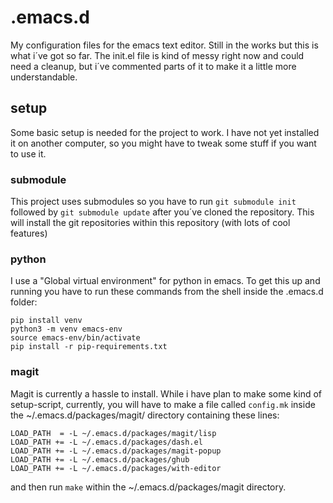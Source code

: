 # .emacs.d

My configuration files for the emacs text editor. Still in the works but this is what i´ve got so far. The init.el file is kind of messy right now and could need a cleanup, but i´ve commented parts of it to make it a little more understandable.

## setup
Some basic setup is needed for the project to work. I have not yet installed it on another computer, so you might have to tweak some stuff if you want to use it. 

### submodule 
This project uses submodules so you have to run `git submodule init` followed by `git submodule update` after you´ve cloned the repository. This will install the git repositories within this repository (with lots of cool features)

### python
I use a "Global virtual environment" for python in emacs. To get this up and running you have to run these commands from the shell inside the .emacs.d folder:
```
pip install venv
python3 -m venv emacs-env
source emacs-env/bin/activate
pip install -r pip-requirements.txt
```

### magit
Magit is currently a hassle to install. While i have plan to make some kind of setup-script, currently, you will have to make a file called `config.mk` inside the ~/.emacs.d/packages/magit/ directory containing these lines:
```
LOAD_PATH  = -L ~/.emacs.d/packages/magit/lisp
LOAD_PATH += -L ~/.emacs.d/packages/dash.el
LOAD_PATH += -L ~/.emacs.d/packages/magit-popup
LOAD_PATH += -L ~/.emacs.d/packages/ghub
LOAD_PATH += -L ~/.emacs.d/packages/with-editor
```
and then run `make` within the ~/.emacs.d/packages/magit directory.